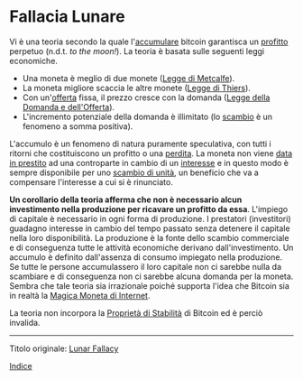 # Fallacia Lunare



Vi è una teoria secondo la quale l'[accumulare](ch101-glossary.md#ch101-glossary.md#) bitcoin garantisca un [profitto](ch101-glossary.md#profitto) perpetuo (n.d.t. _to the moon!_). La teoria è basata sulle seguenti leggi economiche.

* Una moneta è meglio di due monete ([Legge di Metcalfe](https://en.wikipedia.org/wiki/Metcalfe%27s_law)).
* La moneta migliore scaccia le altre monete ([Legge di Thiers](https://en.wikipedia.org/wiki/Gresham%27s_law#Reverse_of_Gresham's_Law_(Thiers'_Law))).
* Con un'[offerta](ch101-glossary.md#offerta) fissa, il prezzo cresce con la domanda ([Legge della Domanda e dell'Offerta](https://it.wikipedia.org/wiki/Domanda_e_offerta)).
* L'incremento potenziale della domanda è illimitato (lo [scambio](ch101-glossary.md#scambio) è un fenomeno a somma positiva).

L'accumulo è un fenomeno di natura puramente speculativa, con tutti i ritorni che costituiscono un profitto o una [perdita](ch101-glossary.md#perdita). La moneta non viene [data in prestito](ch101-glossary.md#sdare-in-prestito---investire) ad una controparte in cambio di un [interesse](ch101-glossary.md#interesse) e in questo modo è sempre disponibile per uno [scambio di unità](ch101-glossary.md#scambio-di-unità), un beneficio che va a compensare l'interesse a cui si è rinunciato.

**Un corollario della teoria afferma che non è necessario alcun investimento nella produzione per ricavare un profitto da essa**. L'impiego di capitale è necessario in ogni forma di produzione. I prestatori (investitori) guadagno interesse in cambio del tempo passato senza detenere il capitale nella loro disponibilità. La produzione è la fonte dello scambio commerciale e di conseguenza tutte le attività economiche derivano dall'investimento. Un accumulo è definito dall'assenza di consumo impiegato nella produzione. Se tutte le persone accumulassero il loro capitale non ci sarebbe nulla da scambiare e di conseguenza non ci sarebbe alcuna domanda per la moneta.  Sembra che tale teoria sia irrazionale poiché supporta l'idea che Bitcoin sia in realtà la [Magica Moneta di Internet](https://medium.com/@paulbars/magic-internet-money-how-a-reddit-ad-made-bitcoin-hit-1000-and-inspired-south-parks-art-b414ec7a5598). 

La teoria non incorpora la [Proprietà di Stabilità](ch030-stability-property.md) di Bitcoin ed è perciò invalida.

---

Titolo originale: [Lunar Fallacy](https://github.com/libbitcoin/libbitcoin-system/wiki/Lunar-Fallacy)

[Indice](/README.md)

